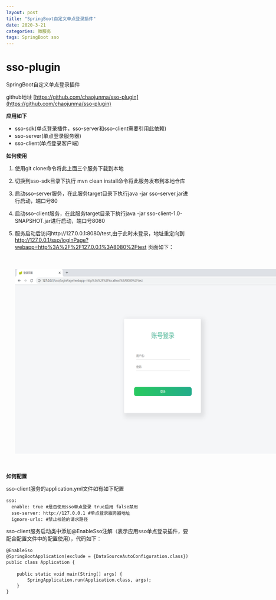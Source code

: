 ```yaml
---
layout: post
title: "SpringBoot自定义单点登录插件"
date: 2020-3-21 
categories: 微服务
tags: SpringBoot sso
--- 
```


# sso-plugin
SpringBoot自定义单点登录插件

github地址 [https://github.com/chaojunma/sso-plugin](https://github.com/chaojunma/sso-plugin)

**应用如下**
+ sso-sdk(单点登录插件，sso-server和sso-client需要引用此依赖)
+ sso-server(单点登录服务器)
+ sso-client(单点登录客户端)

**如何使用**
1. 使用git clone命令将此上面三个服务下载到本地
2. 切换到sso-sdk目录下执行 mvn clean install命令将此服务发布到本地仓库
3. 启动sso-server服务，在此服务target目录下执行java -jar sso-server.jar进行启动，端口号80
4. 启动sso-client服务，在此服务target目录下执行java -jar sso-client-1.0-SNAPSHOT.jar进行启动，端口号8080
5. 服务启动后访问http://127.0.0.1:8080/test,由于此时未登录，地址重定向到 http://127.0.0.1/sso/loginPage?webapp=http%3A%2F%2F127.0.0.1%3A8080%2Ftest
   页面如下：
   
   <div style="width:800px;height:500px;margin:50px auto">
    <img alt="sso-plugin.jpg" src="/images/sso-login.png" width="800" height="500"/>
   </div>

**如何配置**

sso-client服务的application.yml文件如有如下配置
````
sso:
  enable: true #是否使用sso单点登录 true启用 false禁用 
  sso-server: http://127.0.0.1 #单点登录服务器地址
  ignore-urls: #禁止校验的请求路径
````
  
sso-client服务启动类中添加@EnableSso注解（表示应用sso单点登录插件，要配合配置文件中的配置使用），代码如下：
````
@EnableSso
@SpringBootApplication(exclude = {DataSourceAutoConfiguration.class})
public class Application {

    public static void main(String[] args) {
        SpringApplication.run(Application.class, args);
    }
}
````